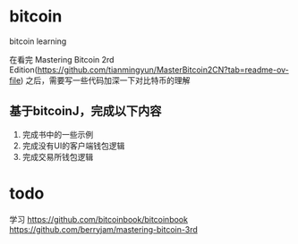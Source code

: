 # bitcoin
bitcoin learning

在看完 Mastering Bitcoin 2rd Edition(https://github.com/tianmingyun/MasterBitcoin2CN?tab=readme-ov-file) 之后，需要写一些代码加深一下对比特币的理解

## 基于bitcoinJ，完成以下内容

1. 完成书中的一些示例
2. 完成没有UI的客户端钱包逻辑
3. 完成交易所钱包逻辑


# todo

学习
https://github.com/bitcoinbook/bitcoinbook 
https://github.com/berryjam/mastering-bitcoin-3rd
